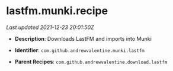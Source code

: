 # lastfm.munki.recipe

_Last updated 2021-12-23 20:01:50Z_

- **Description**: Downloads LastFM and imports into Munki

- **Identifier**: `com.github.andrewvalentine.munki.lastfm`

- **Parent Recipes**: `com.github.andrewvalentine.download.lastfm`
